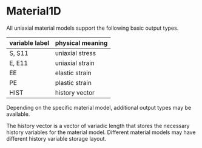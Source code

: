 # Material1D

All uniaxial material models support the following basic output types.

| variable label | physical meaning |
|----------------|------------------|
| S, S11         | uniaxial stress  |
| E, E11         | uniaxial strain  |
| EE             | elastic strain   |
| PE             | plastic strain   |
| HIST           | history vector   |

Depending on the specific material model, additional output types may be available.

The history vector is a vector of variadic length that stores the necessary history variables for the material model.
Different material models may have different history variable storage layout.
